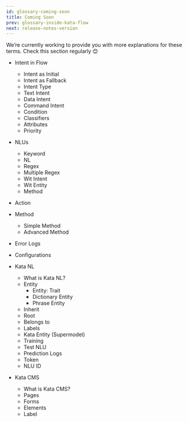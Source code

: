 ```yaml
---
id: glossary-coming-soon
title: Coming Soon
prev: glossary-inside-kata-flow
next: release-notes-version
---
```


We’re currently working to provide you with more explanations for these terms. Check this section regularly 😊

-   Intent in Flow

    -   Intent as Initial
    -   Intent as Fallback
    -   Intent Type
    -   Text Intent
    -   Data Intent
    -   Command Intent
    -   Condition
    -   Classifiers
    -   Attributes
    -   Priority

-   NLUs
    -   Keyword
    -   NL
    -   Regex
    -   Multiple Regex
    -   Wit Intent
    -   Wit Entity
    -   Method
-   Action
-   Method
    -   Simple Method
    -   Advanced Method
-   Error Logs
-   Configurations
-   Kata NL
    -   What is Kata NL?
    -   Entity
        -   Entity: Trait
        -   Dictionary Entity
        -   Phrase Entity
    -   Inherit
    -   Root
    -   Belongs to
    -   Labels
    -   Kata Entity (Supermodel)
    -   Training
    -   Test NLU
    -   Prediction Logs
    -   Token
    -   NLU ID
-   Kata CMS
    -   What is Kata CMS?
    -   Pages
    -   Forms
    -   Elements
    -   Label
